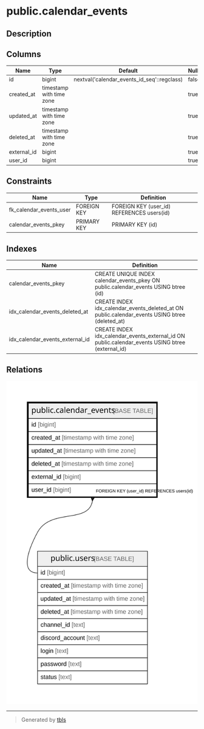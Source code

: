 # public.calendar_events

## Description

## Columns

| Name | Type | Default | Nullable | Children | Parents | Comment |
| ---- | ---- | ------- | -------- | -------- | ------- | ------- |
| id | bigint | nextval('calendar_events_id_seq'::regclass) | false |  |  |  |
| created_at | timestamp with time zone |  | true |  |  |  |
| updated_at | timestamp with time zone |  | true |  |  |  |
| deleted_at | timestamp with time zone |  | true |  |  |  |
| external_id | bigint |  | true |  |  |  |
| user_id | bigint |  | true |  | [public.users](public.users.md) |  |

## Constraints

| Name | Type | Definition |
| ---- | ---- | ---------- |
| fk_calendar_events_user | FOREIGN KEY | FOREIGN KEY (user_id) REFERENCES users(id) |
| calendar_events_pkey | PRIMARY KEY | PRIMARY KEY (id) |

## Indexes

| Name | Definition |
| ---- | ---------- |
| calendar_events_pkey | CREATE UNIQUE INDEX calendar_events_pkey ON public.calendar_events USING btree (id) |
| idx_calendar_events_deleted_at | CREATE INDEX idx_calendar_events_deleted_at ON public.calendar_events USING btree (deleted_at) |
| idx_calendar_events_external_id | CREATE INDEX idx_calendar_events_external_id ON public.calendar_events USING btree (external_id) |

## Relations

![er](public.calendar_events.svg)

---

> Generated by [tbls](https://github.com/k1LoW/tbls)
